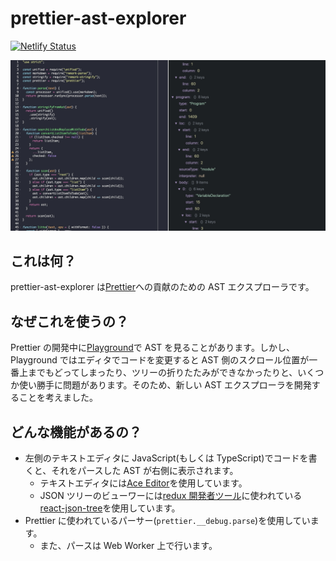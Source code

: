 # prettier-ast-explorer

[![Netlify Status](https://api.netlify.com/api/v1/badges/1cfd2d99-31b9-4988-ad6e-75589a920de8/deploy-status)](https://app.netlify.com/sites/ast-explorer/deploys)

![screenshot](./resources/screenshot.jpg)

## これは何？

prettier-ast-explorer は[Prettier](https://github.com/prettier/prettier)への貢献のための AST エクスプローラです。

## なぜこれを使うの？

Prettier の開発中に[Playground](https://prettier.io/playground)で AST を見ることがあります。しかし、Playground ではエディタでコードを変更すると AST 側のスクロール位置が一番上までもどってしまったり、ツリーの折りたたみができなかったりと、いくつか使い勝手に問題があります。そのため、新しい AST エクスプローラを開発することを考えました。

## どんな機能があるの？

-   左側のテキストエディタに JavaScript(もしくは TypeScript)でコードを書くと、それをパースした AST が右側に表示されます。
    -   テキストエディタには[Ace Editor]()を使用しています。
    -   JSON ツリーのビューワーには[redux 開発者ツール]()に使われている[react-json-tree]()を使用しています。
-   Prettier に使われているパーサー(`prettier.__debug.parse`)を使用しています。
    -   また、パースは Web Worker 上で行います。
